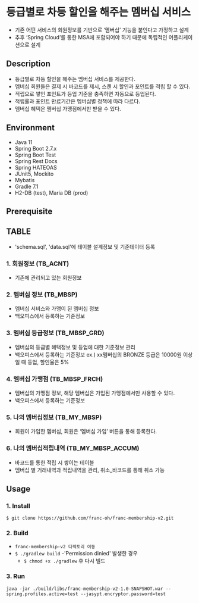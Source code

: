 # 등급별로 차등 할인을 해주는 멤버십 서비스

* 기존 어떤 서비스의 회원정보를 기반으로 ‘멤버십’ 기능을 붙인다고 가정하고 설계
* 추후 ‘Spring Cloud’를 통한 MSA에 포함되어야 하기 때문에 독립적인 어플리케이션으로 설계

## Description

* 등급별로 차등 할인을 해주는 멤버십 서비스를 제공한다.
* 멤버십 회원들은 결제 시 바코드를 제시, 스캔 시 할인과 포인트를 적립 할 수 있다.
* 적립으로 쌓인 포인트가 등업 기준을 충족하면 자동으로 등업된다.
* 적립률과 포인트 만료기간은 멤버십별 정책에 따라 다르다.
* 멤버십 혜택은 멤버십 가맹점에서만 받을 수 있다.

## Environment

* Java 11
* Spring Boot 2.7.x
* Spring Boot Test
* Spring Rest Docs
* Spring HATEOAS
* JUnit5, Mockito
* Mybatis
* Gradle 7.1
* H2-DB (test), Maria DB (prod)

## Prerequisite


## TABLE

* 'schema.sql', 'data.sql'에 테이블 설계정보 및 기준데이터 등록

### 1. 회원정보 (TB_ACNT)

- 기존에 관리되고 있는 회원정보

### 2. 멤버십 정보 (TB_MBSP)

- 멤버십 서비스와 가맹이 된 멤버십 정보
- 백오피스에서 등록하는 기준정보

### 3. 멤버십 등급정보 (TB_MBSP_GRD)

- 멤버십의 등급별 혜택정보 및 등업에 대한 기준정보 관리
- 백오피스에서 등록하는 기준정보
  ex.) xx멤버십의 BRONZE 등급은 10000원 이상일 때 등업, 할인율은 5%

### 4. 멤버십 가맹점 (TB_MBSP_FRCH)

- 멤버십의 가맹점 정보, 해당 멤버십은 가입된 가맹점에서만 사용할 수 있다.
- 백오피스에서 등록하는 기준정보

### 5. 나의 멤버십정보 (TB_MY_MBSP)

- 회원이 가입한 멤버십, 회원은 ‘멤버십 가입’ 버튼을 통해 등록한다.

### 6. 나의 멤버십적립내역 (TB_MY_MBSP_ACCUM)

- 바코드를 통한 적립 시 쌓이는 테이블
- 멤버십 별 거래내역과 적립내역을 관리, 취소_바코드를 통해 취소 가능

## Usage

### 1. Install
`$ git clone https://github.com/franc-oh/franc-membership-v2.git`

### 2. Build

- `franc-membership-v2 디렉토리 이동`
- `$ ./gradlew build`
-'Permission dinied' 발생한 경우
  - `$ chmod +x ./gradlew` 후 다시 빌드

### 3. Run

`java -jar ./build/libs/franc-membership-v2-1.0-SNAPSHOT.war --spring.profiles.active=test --jasypt.encryptor.password=test`

